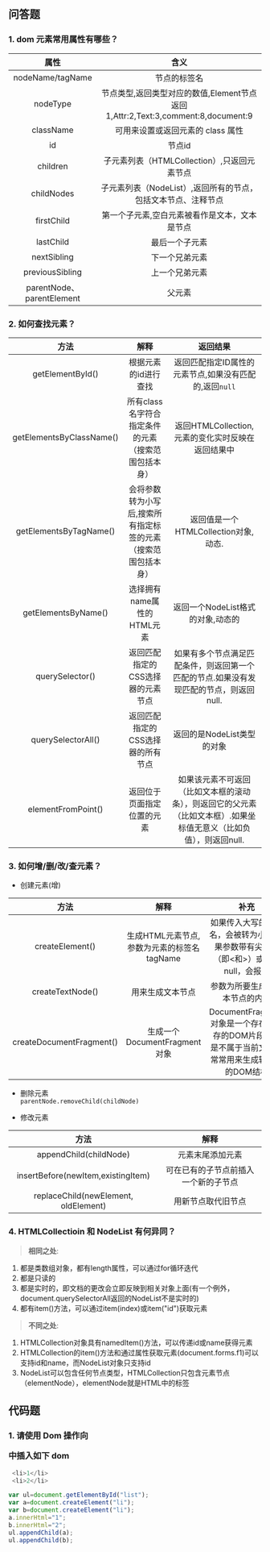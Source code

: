 ## 问答题  
### 1. dom 元素常用属性有哪些？  
|           属性            |                                      含义                                       |
| :-----------------------: | :-----------------------------------------------------------------------------: |
|     nodeName/tagName      |                                  节点的标签名                                   |
|         nodeType          | 节点类型,返回类型对应的数值,Element节点返回1,Attr:2,Text:3,comment:8,document:9 |
|         className         |                        可用来设置或返回元素的 class 属性                        |
|            id             |                                     节点id                                      |
|         children          |                   子元素列表（HTMLCollection）,只返回元素节点                   |
|        childNodes         |          子元素列表（NodeList）,返回所有的节点，包括文本节点、注释节点          |
|        firstChild         |                  第一个子元素,空白元素被看作是文本，文本是节点                  |
|         lastChild         |                                 最后一个子元素                                  |
|        nextSibling        |                                 下一个兄弟元素                                  |
|      previousSibling      |                                 上一个兄弟元素                                  |
| parentNode、parentElement |                                     父元素                                      |

### 2. 如何查找元素？   
|           方法           |                             解释                              |                                                      返回结果                                                      |
| :----------------------: | :-----------------------------------------------------------: | :----------------------------------------------------------------------------------------------------------------: |
|     getElementById()     |                     根据元素的id进行查找                      |                               返回匹配指定ID属性的元素节点,如果没有匹配的,返回`null`                               |
| getElementsByClassName() |      所有class名字符合指定条件的元素（搜索范围包括本身）      |                                 返回HTMLCollection,元素的变化实时反映在返回结果中                                  |
|  getElementsByTagName()  | 会将参数转为小写后,搜索所有指定标签的元素（搜索范围包括本身） |                                        返回值是一个HTMLCollection对象,动态.                                        |
|   getElementsByName()    |                  选择拥有name属性的HTML元素                   |                                         返回一个NodeList格式的对象,动态的                                          |
|     querySelector()      |               返回匹配指定的CSS选择器的元素节点               |               如果有多个节点满足匹配条件，则返回第一个匹配的节点.如果没有发现匹配的节点，则返回null.               |
|    querySelectorAll()    |               返回匹配指定的CSS选择器的所有节点               |                                             返回的是NodeList类型的对象                                             | 不是动态结果 |
|    elementFromPoint()    |                  返回位于页面指定位置的元素                   | 如果该元素不可返回（比如文本框的滚动条），则返回它的父元素（比如文本框）.如果坐标值无意义（比如负值），则返回null. |

### 3. 如何增/删/改/查元素？  
* 创建元素(增)  

|           方法           |                    解释                    |                                              补充                                              |
| :----------------------: | :----------------------------------------: | :--------------------------------------------------------------------------------------------: |
|     createElement()      | 生成HTML元素节点,参数为元素的标签名tagName |       如果传入大写的标签名，会被转为小写.如果参数带有尖括号（即<和>）或者是null，会报错        |
|     createTextNode()     |              用来生成文本节点              |                                 参数为所要生成的文本节点的内容                                 |
| createDocumentFragment() |        生成一个DocumentFragment对象        | DocumentFragment对象是一个存在于内存的DOM片段，但是不属于当前文档，常常用来生成较复杂的DOM结构 |
* 删除元素  
`parentNode.removeChild(childNode)`  

* 修改元素  

|                 方法                 |                 解释                 |
| :----------------------------------: | :----------------------------------: |
|        appendChild(childNode)        |           元素末尾添加元素           |
|  insertBefore(newItem,existingItem)  | 可在已有的子节点前插入一个新的子节点 | 两个参数都必需 |
| replaceChild(newElement, oldElement) |          用新节点取代旧节点          | 无             |

### 4. HTMLCollectioin 和 NodeList 有何异同？  
>**相同之处**:  
1. 都是类数组对象，都有length属性，可以通过for循环迭代
2. 都是只读的
3. 都是实时的，即文档的更改会立即反映到相关对象上面(有一个例外，document.querySelectorAll返回的NodeList不是实时的)
4. 都有item()方法，可以通过item(index)或item("id")获取元素

>**不同之处**:
1. HTMLCollection对象具有namedItem()方法，可以传递id或name获得元素  
2. HTMLCollection的item()方法和通过属性获取元素(document.forms.f1)可以支持id和name，而NodeList对象只支持id 
3. NodeList可以包含任何节点类型，HTMLCollection只包含元素节点（elementNode），elementNode就是HTML中的标签

## 代码题
### 1. 请使用 Dom 操作向<ul id="list"></ul> 中插入如下 dom
```js
 <li>1</li>
 <li>2</li>
 ```
 ```js
var ul=document.getElementById("list");
var a=document.createElement("li");
var b=document.createElement("li");
a.innerHtml="1";
b.innerHtml="2";
ul.appendChild(a);
ul.appendChild(b);
 ```